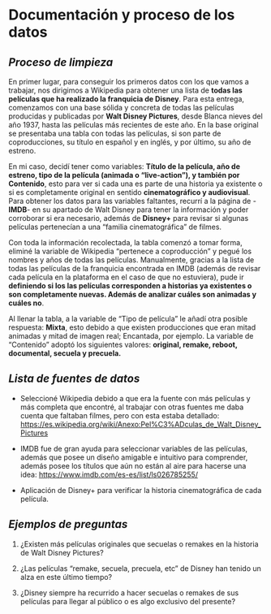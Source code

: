 # Documentación y proceso de los datos

## *Proceso de limpieza* 

En primer lugar, para conseguir los primeros datos con los que vamos a trabajar, nos dirigimos a Wikipedia para obtener una lista de **todas las películas que ha realizado la franquicia de Disney**. Para esta entrega, comenzamos con una base sólida y concreta de todas las películas producidas y publicadas por **Walt Disney Pictures**, desde Blanca nieves del año 1937, hasta las películas más recientes de este año. 
En la base original se presentaba una tabla con todas las películas, si son parte de coproducciones, su título en español y en inglés, y por último, su año de estreno.

En mi caso, decidí tener como variables: **Título de la película, año de estreno, tipo de la película (animada o  “live-action”), y también por Contenido**, esto para ver si cada una es parte de una historia ya existente o si es completamente original en sentido **cinematográfico y audiovisual**. Para obtener los datos para las variables faltantes, recurrí a la página de -**IMDB**- en su apartado de Walt Disney para tener la información y poder corroborar si era necesario, además de **Disney+** para revisar si algunas películas pertenecían a una “familia cinematográfica” de filmes.

Con toda la información recolectada, la tabla comenzó a tomar forma, eliminé la variable de Wikipedia “pertenece a coproducción” y pegué los nombres y años de todas las películas. Manualmente, gracias a la lista de todas las películas de la franquicia encontrada en IMDB (además de revisar cada película en la plataforma en el caso de que no estuviera), pude ir **definiendo si los las películas corresponden a historias ya existentes o son completamente nuevas. Además de analizar cuáles son animadas y cuáles no**. 

Al llenar la tabla, a la variable de “Tipo de película” le añadí otra posible respuesta: **Mixta**, esto debido a que existen producciones que eran mitad animadas y mitad de imagen real; Encantada, por ejemplo. La variable de “Contenido” adoptó los siguientes valores: **original, remake, reboot, documental, secuela y precuela.**


## *Lista de fuentes de datos*

+ Seleccioné Wikipedia debido a que era la fuente con más películas y más completa que encontré, al trabajar con otras fuentes me daba cuenta que faltaban filmes, pero con esta estaba detallado: https://es.wikipedia.org/wiki/Anexo:Pel%C3%ADculas_de_Walt_Disney_Pictures 

+ IMDB fue de gran ayuda para seleccionar variables de las películas, además que posee un diseño amigable e intuitivo para comprender, además posee los títulos que aún no están al aire para hacerse una idea: https://www.imdb.com/es-es/list/ls026785255/ 

+ Aplicación de Disney+ para verificar la historia cinematográfica de cada película. 

## *Ejemplos de preguntas*

1. ¿Existen más películas originales que secuelas o remakes en la historia de Walt Disney Pictures?

2. ¿Las películas “remake, secuela, precuela, etc” de Disney han tenido un alza en este último tiempo?

3. ¿Disney siempre ha recurrido a hacer secuelas o remakes de sus películas para llegar al público o es algo exclusivo del presente?


